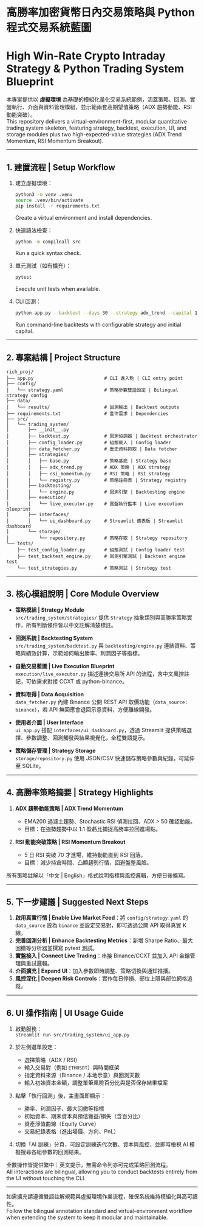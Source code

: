 # 高勝率加密貨幣日內交易策略與 Python 程式交易系統藍圖  
# High Win-Rate Crypto Intraday Strategy & Python Trading System Blueprint

本專案提供以 **虛擬環境** 為基礎的模組化量化交易系統範例，涵蓋策略、回測、實盤執行、介面與資料管理模組，並示範兩套高期望值策略（ADX 趨勢動能、RSI 動能突破）。  
This repository delivers a virtual-environment-first, modular quantitative trading system skeleton, featuring strategy, backtest, execution, UI, and storage modules plus two high-expected-value strategies (ADX Trend Momentum, RSI Momentum Breakout).

---

## 1. 建置流程 | Setup Workflow

1. 建立虛擬環境：  
   ```bash
   python3 -m venv .venv
   source .venv/bin/activate
   pip install -r requirements.txt
   ```  
   Create a virtual environment and install dependencies.

2. 快速語法檢查：  
   ```bash
   python -m compileall src
   ```  
   Run a quick syntax check.

3. 單元測試（如有擴充）：  
   ```bash
   pytest
   ```  
   Execute unit tests when available.

4. CLI 回測：  
   ```bash
   python app.py --backtest --days 30 --strategy adx_trend --capital 10000
   ```  
   Run command-line backtests with configurable strategy and initial capital.

---

## 2. 專案結構 | Project Structure

```
rich_proj/
├── app.py                          # CLI 進入點 | CLI entry point
├── config/
│   └── strategy.yaml               # 策略參數雙語設定 | Bilingual strategy config
├── data/
│   └── results/                    # 回測輸出 | Backtest outputs
├── requirements.txt                # 套件需求 | Dependencies
├── src/
│   └── trading_system/
│       ├── __init__.py
│       ├── backtest.py             # 回測協調器 | Backtest orchestrator
│       ├── config_loader.py        # 組態載入 | Config loader
│       ├── data_fetcher.py         # 歷史資料抓取 | Data fetcher
│       ├── strategies/
│       │   ├── base.py             # 策略基底 | Strategy base
│       │   ├── adx_trend.py        # ADX 策略 | ADX strategy
│       │   ├── rsi_momentum.py     # RSI 策略 | RSI strategy
│       │   └── registry.py         # 策略註冊表 | Strategy registry
│       ├── backtesting/
│       │   └── engine.py           # 回測引擎 | Backtesting engine
│       ├── execution/
│       │   └── live_executor.py    # 實盤執行藍本 | Live execution blueprint
│       ├── interfaces/
│       │   └── ui_dashboard.py     # Streamlit 儀表板 | Streamlit dashboard
│       └── storage/
│           └── repository.py       # 策略存取 | Strategy repository
└── tests/
    ├── test_config_loader.py       # 組態測試 | Config loader test
    ├── test_backtest_engine.py     # 回測引擎測試 | Backtest engine test
    └── test_strategies.py          # 策略測試 | Strategy test
```

---

## 3. 核心模組說明 | Core Module Overview

- **策略模組 | Strategy Module**  
  `src/trading_system/strategies/` 提供 `Strategy` 抽象類別與高勝率策略實作，所有判斷條件皆以中文註解清楚標註。

- **回測系統 | Backtesting System**  
  `src/trading_system/backtest.py` 與 `backtesting/engine.py` 連結資料、策略與績效計算，示範如何輸出勝率、利潤因子等指標。

- **自動交易藍圖 | Live Execution Blueprint**  
  `execution/live_executor.py` 描述連接交易所 API 的流程，含中文風控註記，可依需求對接 CCXT 或 python-binance。

- **資料取得 | Data Acquisition**  
  `data_fetcher.py` 內建 Binance 公開 REST API 取價功能（`data_source: binance`），若 API 無回應會退回示意資料，方便離線開發。

- **使用者介面 | User Interface**  
  `ui_app.py` 搭配 `interfaces/ui_dashboard.py`，透過 Streamlit 提供策略選擇、參數調整、回測觸發與結果視覺化，全程雙語提示。

- **策略儲存管理 | Strategy Storage**  
  `storage/repository.py` 使用 JSON/CSV 快速儲存策略參數與紀錄，可延伸至 SQLite。

---

## 4. 高勝率策略摘要 | Strategy Highlights

1. **ADX 趨勢動能策略 | ADX Trend Momentum**  
   - EMA200 過濾主趨勢、Stochastic RSI 偵測拉回、ADX > 50 確認動能。  
   - 目標：在強勢趨勢中以 1:1 盈虧比捕捉高勝率拉回進場點。

2. **RSI 動能突破策略 | RSI Momentum Breakout**  
   - 5 日 RSI 突破 70 才進場，維持動能直到 RSI 回落。  
   - 目標：減少持倉時間、凸顯趨勢行情，回避盤整風險。

所有策略註解以「中文 | English」格式說明指標與風控邏輯，方便日後擴寫。

---

## 5. 下一步建議 | Suggested Next Steps

1. **啟用真實行情 | Enable Live Market Feed**：將 `config/strategy.yaml` 的 `data_source` 設為 `binance` 並設定交易對，即可透過公開 API 取得真實 K 線。  
2. **完善回測分析 | Enhance Backtesting Metrics**：新增 Sharpe Ratio、最大回撤等分析器並撰寫 pytest 測試。  
3. **實盤接入 | Connect Live Trading**：串接 Binance/CCXT 並加入 API 金鑰管理與重試邏輯。  
4. **介面擴充 | Expand UI**：加入參數即時調整、策略切換與通知推播。  
5. **風控深化 | Deepen Risk Controls**：實作每日停損、部位上限與部位網格追蹤。

---

## 6. UI 操作指南 | UI Usage Guide

1. 啟動服務：  
   `streamlit run src/trading_system/ui_app.py`

2. 於左側選單設定：  
   - 選擇策略（ADX / RSI）  
   - 輸入交易對（例如 `ETHUSDT`）與時間框架  
   - 指定資料來源（Binance / 本地示意）與回測天數  
   - 輸入初始資本金額，調整單筆風險百分比與是否保存結果檔案

3. 點擊「執行回測」後，主畫面即顯示：  
   - 勝率、利潤因子、最大回撤等指標  
   - 初始資本、期末資本與預估獲益/損失（含百分比）  
   - 資產淨值曲線（Equity Curve）  
   - 交易紀錄表格（進出場價、方向、PnL）

4. 切換「AI 訓練」分頁，可設定訓練迭代次數、資本與風控，並即時檢視 AI 模擬搜尋各組參數的回測結果。

全數操作皆提供繁中｜英文提示，無需命令列亦可完成策略回測流程。  
All interactions are bilingual, allowing you to conduct backtests entirely from the UI without touching the CLI.

---

如需擴充請遵循雙語註解規範與虛擬環境作業流程，確保系統維持模組化與高可讀性。  
Follow the bilingual annotation standard and virtual-environment workflow when extending the system to keep it modular and maintainable.
